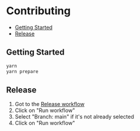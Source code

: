 # Contributing

- [Getting Started](#getting-started)
- [Release](#release)

## Getting Started

```sh
yarn
yarn prepare
```

## Release

1. Got to the [Release workflow](https://github.com/ivangabriele/eslint-config/actions/workflows/release.yml)
2. Click on "Run workflow"
3. Select "Branch: main" if it's not already selected
4. Click on "Run workflow"
